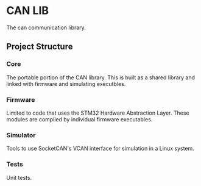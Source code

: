 # CAN LIB

The can communication library.

## Project Structure

### Core

The portable portion of the CAN library. This is built as a shared library and linked with firmware and simulating executbles.

### Firmware

Limited to code that uses the STM32 Hardware Abstraction Layer. These modules are compiled by individual firmware executables. 

### Simulator

Tools to use SocketCAN's VCAN interface for simulation in a Linux system.

### Tests

Unit tests.
